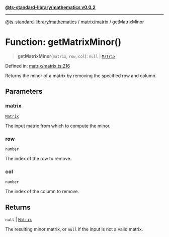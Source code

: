 [**@ts-standard-library/mathematics v0.0.2**](../../../README.md)

***

[@ts-standard-library/mathematics](../../../README.md) / [matrix/matrix](../README.md) / getMatrixMinor

# Function: getMatrixMinor()

> **getMatrixMinor**(`matrix`, `row`, `col`): `null` \| [`Matrix`](../type-aliases/Matrix.md)

Defined in: [matrix/matrix.ts:216](https://github.com/gabaudette/ts-stdlib/blob/725aff52e6f28b9942b278b955914b3ace9f325c/packages/mathematics/src/matrix/matrix.ts#L216)

Returns the minor of a matrix by removing the specified row and column.

## Parameters

### matrix

[`Matrix`](../type-aliases/Matrix.md)

The input matrix from which to compute the minor.

### row

`number`

The index of the row to remove.

### col

`number`

The index of the column to remove.

## Returns

`null` \| [`Matrix`](../type-aliases/Matrix.md)

The resulting minor matrix, or `null` if the input is not a valid matrix.
